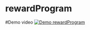 # rewardProgram
#Demo video
[![Demo rewardProgram](https://share.gifyoutube.com/KzB6Gb.gif)](https://youtu.be/DCtmKXJQmDk)
